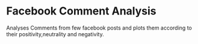 # Facebook Comment Analysis
Analyses Comments from few facebook posts and plots them according to their positivity,neutrality and negativity.

